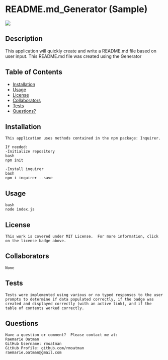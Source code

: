 # README.md_Generator (Sample)

[<img src="https://img.shields.io/badge/license-MIT-brightgreen?link=https://opensource.org/licenses/MIT">](https://opensource.org/licenses/MIT)


## Description

This application will quickly create and write a README.md file based on user input.  This README.md file was created using the Generator


## Table of Contents

- [Installation](#installation)
- [Usage](#usage)
- [License](#license)
- [Collaborators](#collaborators)
- [Tests](#tests)
- [Questions?](#questions)


## Installation
~~~
This application uses methods contained in the npm package: Inquirer.

If needed:
-Initialize repository
bash
npm init

-Install inquirer
bash
npm i inquirer --save
~~~

## Usage
~~~
bash
node index.js
~~~

## License
~~~
This work is covered under MIT License.  For more information, click on the license badge above.
~~~

## Collaborators
~~~
None
~~~

## Tests
~~~
Tests were implemented using various or no typed responses to the user prompts to determine if data populated correctly, if the badge was created and displayed correctly (with an active link), and if the table of contents worked correctly.
~~~

## Questions
~~~
Have a question or comment?  Please contact me at:
Raemarie Oatman
GitHub Username: rmoatman
GitHub Profile: github.com/rmoatman
raemarie.oatman@gmail.com
~~~
